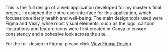 This is the full design of a web application developed for my master\'s final project. I designed the entire user interface for this application, which focuses on elderly health and well-being. The main design tools used were Figma and Visily, while most visual elements, such as the logo, cartoon illustrations and feature icons were first created in Canva to ensure consistency and a cohesive look across the site.

For the full design in Figma, please click [View Figma Design](https://www.figma.com/design/Nb5e4uVmOltqDEkDuVhtnx/SilverSerenitySpace?node-id=0-1&t=vN3E4iLnev0y249m-1)
